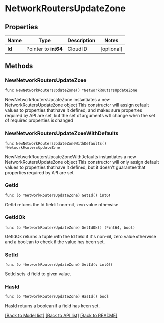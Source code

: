 # NetworkRoutersUpdateZone

## Properties

Name | Type | Description | Notes
------------ | ------------- | ------------- | -------------
**Id** | Pointer to **int64** | Cloud ID | [optional] 

## Methods

### NewNetworkRoutersUpdateZone

`func NewNetworkRoutersUpdateZone() *NetworkRoutersUpdateZone`

NewNetworkRoutersUpdateZone instantiates a new NetworkRoutersUpdateZone object
This constructor will assign default values to properties that have it defined,
and makes sure properties required by API are set, but the set of arguments
will change when the set of required properties is changed

### NewNetworkRoutersUpdateZoneWithDefaults

`func NewNetworkRoutersUpdateZoneWithDefaults() *NetworkRoutersUpdateZone`

NewNetworkRoutersUpdateZoneWithDefaults instantiates a new NetworkRoutersUpdateZone object
This constructor will only assign default values to properties that have it defined,
but it doesn't guarantee that properties required by API are set

### GetId

`func (o *NetworkRoutersUpdateZone) GetId() int64`

GetId returns the Id field if non-nil, zero value otherwise.

### GetIdOk

`func (o *NetworkRoutersUpdateZone) GetIdOk() (*int64, bool)`

GetIdOk returns a tuple with the Id field if it's non-nil, zero value otherwise
and a boolean to check if the value has been set.

### SetId

`func (o *NetworkRoutersUpdateZone) SetId(v int64)`

SetId sets Id field to given value.

### HasId

`func (o *NetworkRoutersUpdateZone) HasId() bool`

HasId returns a boolean if a field has been set.


[[Back to Model list]](../README.md#documentation-for-models) [[Back to API list]](../README.md#documentation-for-api-endpoints) [[Back to README]](../README.md)


